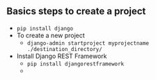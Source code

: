 ## Basics steps to create a project
- `pip install django`
- To create a new project
	- `django-admin startproject myprojectname ./destination_directory/`
- Install Django REST Framework
	- `pip install djangorestframework`
	- 